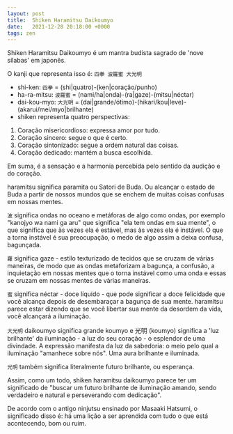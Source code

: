 ```yaml
---
layout: post
title:  Shiken Haramitsu Daikoumyo
date:   2021-12-28 20:18:00 +0000
tags: zen
---
```


Shiken Haramitsu Daikoumyo é um mantra budista sagrado de 'nove sílabas' em japonês.

O kanji que representa isso é: `四拳 波羅蜜 大光明`

- shi-ken: `四拳` = (shi|quatro)-(ken|coração/punho)
- ha-ra-mitsu: `波羅蜜` = (nami/ha|onda)-(ra|gaze)-(mitsu|néctar)
- dai-kou-myo: `大光明` = (dai|grande/ótimo)-(hikari/kou|leve)-(akarui/mei/myo|brilhante)
- shiken representa quatro perspectivas:
1. Coração misericordioso: expressa amor por tudo.
1. Coração sincero: segue o que é certo.
1. Coração sintonizado: segue a ordem natural das coisas.
1. Coração dedicado: mantém a busca escolhida.

Em suma, é a sensação e a harmonia percebida pelo sentido da audição e do coração.

haramitsu significa paramita ou Satori de Buda. Ou alcançar o estado de Buda a partir de nossos mundos que se enchem de muitas coisas confusas em nossas mentes.

`波` significa ondas no oceano e metáforas de algo como ondas, por exemplo "kanojyo wa nami ga aru" que significa "ela tem ondas em sua mente", o que significa que às vezes ela é estável, mas às vezes ela é instável. O que a torna instável é sua preocupação, o medo de algo assim a deixa confusa, bagunçada.

`羅` significa gaze - estilo texturizado de tecidos que se cruzam de várias maneiras, de modo que as ondas metaforizam a bagunça, a confusão, a inquietação em nossas mentes que o torna instável como uma onda e essas se cruzam em nossas mentes de várias maneiras.

`蜜` significa néctar - doce líquido - que pode significar a doce felicidade que você alcança depois de desembaraçar a bagunça de sua mente. haramitsu parece estar dizendo que se você libertar sua mente da desordem da vida, você alcançará a iluminação.

`大光明` daikoumyo significa grande koumyo e 光明 (koumyo) significa a 'luz brilhante' da iluminação - a luz do seu coração - o esplendor de uma divindade. A expressão manifesta da luz da sabedoria: o meio pelo qual a iluminação "amanhece sobre nós". Uma aura brilhante e iluminada.

`光明` também significa literalmente futuro brilhante, ou esperança.

Assim, como um todo, shiken haramitsu daikoumyo parece ter um significado de "buscar um futuro brilhante de iluminação amando, sendo verdadeiro e natural e perseverando com dedicação".

De acordo com o antigo ninjutsu ensinado por Masaaki Hatsumi, o significado disso é: há uma lição a ser aprendida com tudo o que está acontecendo, bom ou ruim.
